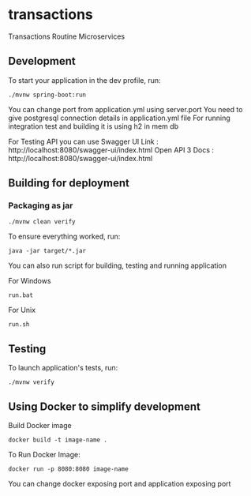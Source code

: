 # transactions
Transactions Routine Microservices

## Development

To start your application in the dev profile, run:

```
./mvnw spring-boot:run
```

You can change port from application.yml using server.port 
You need to give postgresql connection details in application.yml file
For running integration test and building it is using h2 in mem db

For Testing API you can use Swagger UI
Link : http://localhost:8080/swagger-ui/index.html
Open API 3 Docs : http://localhost:8080/swagger-ui/index.html


## Building for deployment

### Packaging as jar

```
./mvnw clean verify
```

To ensure everything worked, run:

```
java -jar target/*.jar
```

You can also run script for building, testing and running application

For Windows
```
run.bat
```

For Unix
```
run.sh
```
## Testing

To launch application's tests, run:

```
./mvnw verify
```

## Using Docker to simplify development

Build Docker image 

```
docker build -t image-name .
```

To Run Docker Image:

```
docker run -p 8080:8080 image-name
```

You can change docker exposing port and application exposing port 
